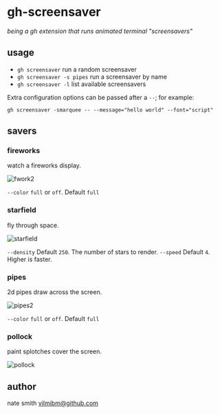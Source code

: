 # gh-screensaver

_being a gh extension that runs animated terminal "screensavers"_

## usage

- `gh screensaver` run a random screensaver
- `gh screensaver -s pipes` run a screensaver by name
- `gh screensaver -l` list available screensavers

Extra configuration options can be passed after a `--`; for example:

```
gh screensaver -smarquee -- --message="hello world" --font="script"
```

## savers

### fireworks

watch a fireworks display.

![fwork2](https://user-images.githubusercontent.com/98482/134737299-aa306b69-ceb4-49c1-95c8-3582d195250c.gif)

`--color` `full` or `off`. Default `full`

### starfield

fly through space.

![starfield](https://user-images.githubusercontent.com/98482/134737341-701d0e7d-476f-4a29-8309-d34b4935c6a3.gif)

`--density` Default `250`. The number of stars to render.
`--speed` Default `4`. Higher is faster.

### pipes

2d pipes draw across the screen.

![pipes2](https://user-images.githubusercontent.com/98482/134737439-34967494-7742-4c55-b92c-da17d6f9f5a9.gif)

`--color` `full` or `off`. Default `full`

### pollock

paint splotches cover the screen.

![pollock](https://user-images.githubusercontent.com/98482/134737473-b5a6a046-58e2-4471-b3c6-3ee191a47af6.gif)

## author

nate smith <vilmibm@github.com>
